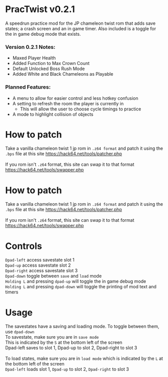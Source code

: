 # PracTwist v0.2.1

A speedrun practice mod for the JP chameleon twist rom that adds save states; a crash screen and an in game timer.
Also included is a toggle for the in game debug mode that exists.</br>

### Version 0.2.1 Notes:
- Maxed Player Health
- Added Function to Max Crown Count
- Default Unlocked Boss Rush Mode
- Added White and Black Chameleons as Playable

### Planned Features:
- A menu to allow for easier control and less hotkey confusion
- A setting to refresh the room the player is currently in
    - This will allow the user to choose cycle timings to practice
- A mode to highlight collision of objects

# How to patch
Take a vanilla chameleon twist 1 jp rom in `.z64 format` and patch it using the `.bps` file at this site https://hack64.net/tools/patcher.php</br></br>
If you rom isn't `.z64` format, this site can swap it to that format https://hack64.net/tools/swapper.php

# How to patch
Take a vanilla chameleon twist 1 jp rom in `.z64 format` and patch it using the `.bps` file at this site https://hack64.net/tools/patcher.php</br></br>
If you rom isn't `.z64` format, this site can swap it to that format https://hack64.net/tools/swapper.php

# Controls
`Dpad-left` access savestate slot 1</br>
`Dpad-up` access savestate slot 2</br>
`Dpad-right` access savestate slot 3</br>
`Dpad-down` toggle between `save` and `load` mode</br>
`Holding L` and pressing `dpad-up` will toggle the in game debug mode</br>
`Holding L` and pressing `dpad-down` will toggle the printing of mod text and timers</br>

# Usage
The savestates have a saving and loading mode. To toggle between them, use `dpad-down`</br>
To savestate, make sure you are in `save mode`</br>
This is indicated by the `S` at the bottom left of the screen</br>
Dpad-left saves to slot 1, Dpad-up to slot 2, Dpad-right to slot 3</br></br>
To load states, make sure you are in `load mode` which is indicated by the `L` at the bottom left of the screen</br>
`Dpad-left` loads slot 1, `Dpad-up` to slot 2, `Dpad-right` to slot 3</br></br>
